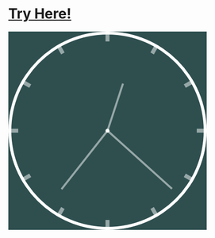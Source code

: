 # [Try Here!](https://academy.cs.cmu.edu/sharing/blackShark2509)
![](cs-academy-canvas.png "Preview Image")
